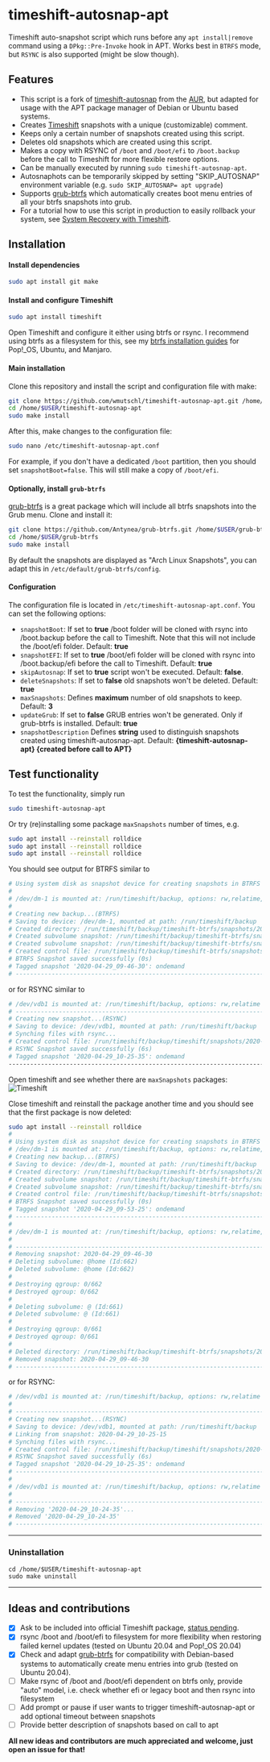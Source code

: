 # timeshift-autosnap-apt
Timeshift auto-snapshot script which runs before any `apt install|remove` command using a `DPkg::Pre-Invoke` hook in APT. Works best in `BTRFS` mode, but `RSYNC` is also supported (might be slow though).

## Features
*  This script is a fork of [timeshift-autosnap](https://gitlab.com/gobonja/timeshift-autosnap) from the [AUR](https://aur.archlinux.org/cgit/aur.git/tree/PKGBUILD?h=timeshift-autosnap), but adapted for usage with the APT package manager of Debian or Ubuntu based systems.
*  Creates [Timeshift](https://github.com/teejee2008/timeshift) snapshots with a unique (customizable) comment.
*  Keeps only a certain number of snapshots created using this script.
*  Deletes old snapshots which are created using this script.
*  Makes a copy with RSYNC of `/boot` and `/boot/efi` to `/boot.backup` before the call to Timeshift for more flexible restore options.
*  Can be manually executed by running `sudo timeshift-autosnap-apt`.
*  Autosnaphots can be temporarily skipped by setting "SKIP_AUTOSNAP" environment variable (e.g. `sudo SKIP_AUTOSNAP= apt upgrade`)
*  Supports [grub-btrfs](https://github.com/Antynea/grub-btrfs) which automatically creates boot menu entries of all your btrfs snapshots into grub.
*  For a tutorial how to use this script in production to easily rollback your system, see [System Recovery with Timeshift](https://mutschler.eu/linux/install-guides/).

## Installation
#### Install dependencies
```bash
sudo apt install git make
```
#### Install and configure Timeshift
```bash
sudo apt install timeshift
```
Open Timeshift and configure it either using btrfs or rsync. I recommend using btrfs as a filesystem for this, see my [btrfs installation guides](https://mutschler.eu/linux/install-guides/) for Pop!_OS, Ubuntu, and Manjaro.

#### Main installation
Clone this repository and install the script and configuration file with make:
```bash
git clone https://github.com/wmutschl/timeshift-autosnap-apt.git /home/$USER/timeshift-autosnap-apt
cd /home/$USER/timeshift-autosnap-apt
sudo make install
```
After this, make changes to the configuration file:
```bash
sudo nano /etc/timeshift-autosnap-apt.conf
```
For example, if you don't have a dedicated `/boot` partition, then you should set `snapshotBoot=false`. This will still make a copy of `/boot/efi`.

#### Optionally, install `grub-btrfs`
[grub-btrfs](https://github.com/Antynea/grub-btrfs) is a great package which will include all btrfs snapshots into the Grub menu. Clone and install it:
```bash
git clone https://github.com/Antynea/grub-btrfs.git /home/$USER/grub-btrfs
cd /home/$USER/grub-btrfs
sudo make install
```
By default the snapshots are displayed as "Arch Linux Snapshots", you can adapt this in `/etc/default/grub-btrfs/config`.

#### Configuration
The configuration file is located in `/etc/timeshift-autosnap-apt.conf`. You can set the following options:
*  `snapshotBoot`: If set to **true** /boot folder will be cloned with rsync into /boot.backup before the call to Timeshift. Note that this will not include the /boot/efi folder. Default: **true**
*  `snapshotEFI`: If set to **true** /boot/efi folder will be cloned with rsync into /boot.backup/efi before the call to Timeshift. Default: **true**
*  `skipAutosnap`: If set to **true** script won't be executed. Default: **false**.
*  `deleteSnapshots`: If set to **false** old snapshots won't be deleted. Default: **true**
*  `maxSnapshots`: Defines **maximum** number of old snapshots to keep. Default: **3**
*  `updateGrub`: If set to **false** GRUB entries won't be generated. Only if grub-btrfs is installed. Default: **true**
*  `snapshotDescription` Defines **string** used to distinguish snapshots created using timeshift-autosnap-apt. Default: **{timeshift-autosnap-apt} {created before call to APT}**

## Test functionality
To test the functionality, simply run
```bash
sudo timeshift-autosnap-apt
``` 
Or try (re)installing some package `maxSnapshots` number of times, e.g.
```bash
sudo apt install --reinstall rolldice
sudo apt install --reinstall rolldice
sudo apt install --reinstall rolldice
```
You should see output for BTRFS similar to
```bash
# Using system disk as snapshot device for creating snapshots in BTRFS mode
#
# /dev/dm-1 is mounted at: /run/timeshift/backup, options: rw,relatime,compress=zstd:3,ssd,space_cache,commit=120,subvolid=5,subvol=/
#
# Creating new backup...(BTRFS)
# Saving to device: /dev/dm-1, mounted at path: /run/timeshift/backup
# Created directory: /run/timeshift/backup/timeshift-btrfs/snapshots/2020-04-29_09-46-30
# Created subvolume snapshot: /run/timeshift/backup/timeshift-btrfs/snapshots/2020-04-29_09-46-30/@
# Created subvolume snapshot: /run/timeshift/backup/timeshift-btrfs/snapshots/2020-04-29_09-46-30/@home
# Created control file: /run/timeshift/backup/timeshift-btrfs/snapshots/2020-04-29_09-46-30/info.json
# BTRFS Snapshot saved successfully (0s)
# Tagged snapshot '2020-04-29_09-46-30': ondemand
# --------------------------------------------------------------------------
```
or for RSYNC similar to
```bash
# /dev/vdb1 is mounted at: /run/timeshift/backup, options: rw,relatime
# ------------------------------------------------------------------------------
# Creating new snapshot...(RSYNC)
# Saving to device: /dev/vdb1, mounted at path: /run/timeshift/backup
# Synching files with rsync...
# Created control file: /run/timeshift/backup/timeshift/snapshots/2020-04-29_10-25-35/info.json
# RSYNC Snapshot saved successfully (6s)
# Tagged snapshot '2020-04-29_10-25-35': ondemand
------------------------------------------------------------------------------
```

Open timeshift and see whether there are `maxSnapshots` packages:
![Timeshift](timeshift-autosnap-apt.png)

Close timeshift and reinstall the package another time and you should see that the first package is now deleted:
```bash
sudo apt install --reinstall rolldice
#
# Using system disk as snapshot device for creating snapshots in BTRFS mode
# /dev/dm-1 is mounted at: /run/timeshift/backup, options: rw,relatime,compress=zstd:3,ssd,space_cache,commit=120,subvolid=5,subvol=/
# Creating new backup...(BTRFS)
# Saving to device: /dev/dm-1, mounted at path: /run/timeshift/backup
# Created directory: /run/timeshift/backup/timeshift-btrfs/snapshots/2020-04-29_09-53-25
# Created subvolume snapshot: /run/timeshift/backup/timeshift-btrfs/snapshots/2020-04-29_09-53-25/@
# Created subvolume snapshot: /run/timeshift/backup/timeshift-btrfs/snapshots/2020-04-29_09-53-25/@home
# Created control file: /run/timeshift/backup/timeshift-btrfs/snapshots/2020-04-29_09-53-25/info.json
# BTRFS Snapshot saved successfully (0s)
# Tagged snapshot '2020-04-29_09-53-25': ondemand
# ------------------------------------------------------------------------------
# 
# /dev/dm-1 is mounted at: /run/timeshift/backup, options: rw,relatime,compress=zstd:3,ssd,space_cache,commit=120,subvolid=5,subvol=/
# 
# ------------------------------------------------------------------------------
# Removing snapshot: 2020-04-29_09-46-30
# Deleting subvolume: @home (Id:662)
# Deleted subvolume: @home (Id:662)
# 
# Destroying qgroup: 0/662
# Destroyed qgroup: 0/662
# 
# Deleting subvolume: @ (Id:661)
# Deleted subvolume: @ (Id:661)
# 
# Destroying qgroup: 0/661
# Destroyed qgroup: 0/661
# 
# Deleted directory: /run/timeshift/backup/timeshift-btrfs/snapshots/2020-04-29_09-46-30
# Removed snapshot: 2020-04-29_09-46-30
# ------------------------------------------------------------------------------
```
or for RSYNC:

```bash
# /dev/vdb1 is mounted at: /run/timeshift/backup, options: rw,relatime
# 
# ------------------------------------------------------------------------------
# Creating new snapshot...(RSYNC)
# Saving to device: /dev/vdb1, mounted at path: /run/timeshift/backup
# Linking from snapshot: 2020-04-29_10-25-15
# Synching files with rsync...
# Created control file: /run/timeshift/backup/timeshift/snapshots/2020-04-29_10-25-35/info.json
# RSYNC Snapshot saved successfully (6s)
# Tagged snapshot '2020-04-29_10-25-35': ondemand
# ------------------------------------------------------------------------------
# 
# /dev/vdb1 is mounted at: /run/timeshift/backup, options: rw,relatime
# 
# ------------------------------------------------------------------------------
# Removing '2020-04-29_10-24-35'...
# Removed '2020-04-29_10-24-35'                                                   
# ------------------------------------------------------------------------------
```
---

### Uninstallation
```
cd /home/$USER/timeshift-autosnap-apt
sudo make uninstall
```

---

## Ideas and contributions
- [x] Ask to be included into official Timeshift package, [status pending](https://github.com/teejee2008/timeshift/issues/595).
- [x] rsync /boot and /boot/efi to filesystem for more flexibility when restoring failed kernel updates (tested on Ubuntu 20.04 and Pop!_OS 20.04)
- [x] Check and adapt [grub-btrfs](https://github.com/Antynea/grub-btrfs) for compatibility with Debian-based systems to automatically create menu entries into grub (tested on Ubuntu 20.04).
- [ ] Make rsync of /boot and /boot/efi dependent on btrfs only, provide "auto" model, i.e. check whether efi or legacy boot and then rsync into filesystem
- [ ] Add prompt or pause if user wants to trigger timeshift-autosnap-apt or add optional timeout between snapshots
- [ ] Provide better description of snapshots based on call to apt

**All new ideas and contributors are much appreciated and welcome, just open an issue for that!**
